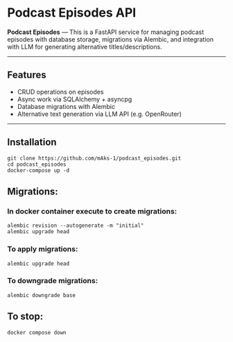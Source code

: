# Podcast Episodes API

**Podcast Episodes** — This is a FastAPI service for managing podcast episodes with database storage,
migrations via Alembic, and integration with LLM for generating alternative titles/descriptions.

---

## Features

- CRUD operations on episodes 
- Async work via SQLAlchemy + asyncpg
- Database migrations with Alembic
- Alternative text generation via LLM API (e.g. OpenRouter)

---

## Installation

```commandline
git clone https://github.com/mAks-1/podcast_episodes.git
cd podcast_episodes
docker-compose up -d
```

## Migrations:
### In docker container execute to create migrations:
```commandline
alembic revision --autogenerate -m "initial"
alembic upgrade head
```

### To apply migrations:
```commandline
alembic upgrade head
```

### To downgrade migrations:
```commandline
alembic downgrade base
```

## To stop:
```commandline
docker compose down
```

